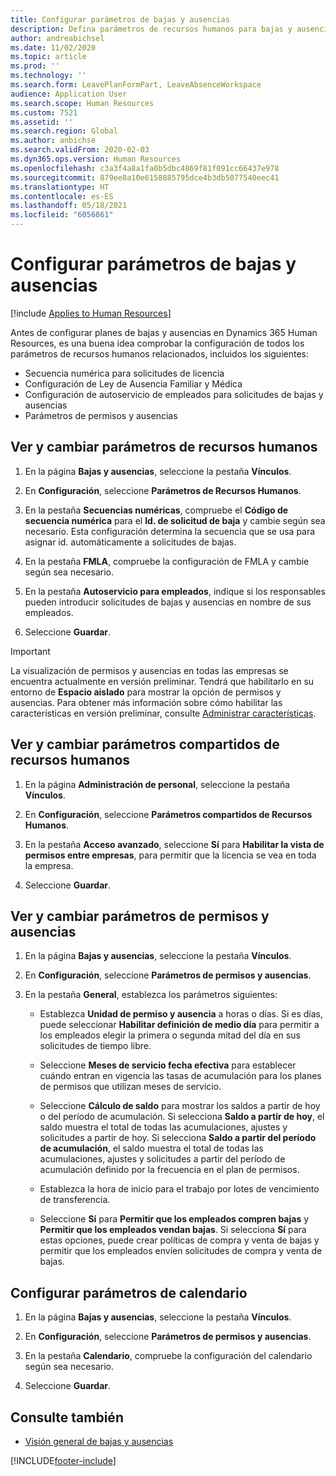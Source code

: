 ```yaml
---
title: Configurar parámetros de bajas y ausencias
description: Defina parámetros de recursos humanos para bajas y ausencias en Dynamics 365 Human Resources.
author: andreabichsel
ms.date: 11/02/2020
ms.topic: article
ms.prod: ''
ms.technology: ''
ms.search.form: LeavePlanFormPart, LeaveAbsenceWorkspace
audience: Application User
ms.search.scope: Human Resources
ms.custom: 7521
ms.assetid: ''
ms.search.region: Global
ms.author: anbichse
ms.search.validFrom: 2020-02-03
ms.dyn365.ops.version: Human Resources
ms.openlocfilehash: c3a3f4a8a1fa0b5dbc4869f81f091cc66437e978
ms.sourcegitcommit: 879ee8a10e6158885795dce4b3db5077540eec41
ms.translationtype: HT
ms.contentlocale: es-ES
ms.lasthandoff: 05/18/2021
ms.locfileid: "6056861"
---
```

# <a name="configure-leave-and-absence-parameters"></a>Configurar parámetros de bajas y ausencias

[!include [Applies to Human Resources](../includes/applies-to-hr.md)]

Antes de configurar planes de bajas y ausencias en Dynamics 365 Human Resources, es una buena idea comprobar la configuración de todos los parámetros de recursos humanos relacionados, incluidos los siguientes:

- Secuencia numérica para solicitudes de licencia
- Configuración de Ley de Ausencia Familiar y Médica
- Configuración de autoservicio de empleados para solicitudes de bajas y ausencias
- Parámetros de permisos y ausencias

## <a name="view-and-change-human-resources-parameters"></a>Ver y cambiar parámetros de recursos humanos

1. En la página **Bajas y ausencias**, seleccione la pestaña **Vínculos**.

2. En **Configuración**, seleccione **Parámetros de Recursos Humanos**.

3. En la pestaña **Secuencias numéricas**, compruebe el **Código de secuencia numérica** para el **Id. de solicitud de baja** y cambie según sea necesario. Esta configuración determina la secuencia que se usa para asignar id. automáticamente a solicitudes de bajas.

4. En la pestaña **FMLA**, compruebe la configuración de FMLA y cambie según sea necesario.

5. En la pestaña **Autoservicio para empleados**, indique si los responsables pueden introducir solicitudes de bajas y ausencias en nombre de sus empleados.

7. Seleccione **Guardar**.

>[!IMPORTANT]
>La visualización de permisos y ausencias en todas las empresas se encuentra actualmente en versión preliminar. Tendrá que habilitarlo en su entorno de **Espacio aislado** para mostrar la opción de permisos y ausencias. Para obtener más información sobre cómo habilitar las características en versión preliminar, consulte [Administrar características](hr-admin-manage-features.md).

## <a name="view-and-change-human-resources-shared-parameters"></a>Ver y cambiar parámetros compartidos de recursos humanos

1. En la página **Administración de personal**, seleccione la pestaña **Vínculos**.

2. En **Configuración**, seleccione **Parámetros compartidos de Recursos Humanos**.

3. En la pestaña **Acceso avanzado**, seleccione **Sí** para **Habilitar la vista de permisos entre empresas**, para permitir que la licencia se vea en toda la empresa.

4. Seleccione **Guardar**.

## <a name="view-and-change-leave-and-absence-parameters"></a>Ver y cambiar parámetros de permisos y ausencias

1. En la página **Bajas y ausencias**, seleccione la pestaña **Vínculos**.

2. En **Configuración**, seleccione **Parámetros de permisos y ausencias**.

3. En la pestaña **General**, establezca los parámetros siguientes:
 
    - Establezca **Unidad de permiso y ausencia** a horas o días. Si es días, puede seleccionar **Habilitar definición de medio día** para permitir a los empleados elegir la primera o segunda mitad del día en sus solicitudes de tiempo libre. 

    - Seleccione **Meses de servicio fecha efectiva** para establecer cuándo entran en vigencia las tasas de acumulación para los planes de permisos que utilizan meses de servicio.

    - Seleccione **Cálculo de saldo** para mostrar los saldos a partir de hoy o del período de acumulación. Si selecciona **Saldo a partir de hoy**, el saldo muestra el total de todas las acumulaciones, ajustes y solicitudes a partir de hoy. Si selecciona **Saldo a partir del período de acumulación**, el saldo muestra el total de todas las acumulaciones, ajustes y solicitudes a partir del período de acumulación definido por la frecuencia en el plan de permisos. 

    - Establezca la hora de inicio para el trabajo por lotes de vencimiento de transferencia.  
    
    - Seleccione **Sí** para **Permitir que los empleados compren bajas** y **Permitir que los empleados vendan bajas**. Si selecciona **Sí** para estas opciones, puede crear políticas de compra y venta de bajas y permitir que los empleados envíen solicitudes de compra y venta de bajas.

## <a name="configure-calendar-parameters"></a>Configurar parámetros de calendario

1. En la página **Bajas y ausencias**, seleccione la pestaña **Vínculos**.

2. En **Configuración**, seleccione **Parámetros de permisos y ausencias**.

3. En la pestaña **Calendario**, compruebe la configuración del calendario según sea necesario.

4. Seleccione **Guardar**.

## <a name="see-also"></a>Consulte también

- [Visión general de bajas y ausencias](hr-leave-and-absence-overview.md)


[!INCLUDE[footer-include](../includes/footer-banner.md)]